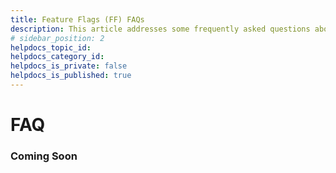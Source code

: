 ```yaml
---
title: Feature Flags (FF) FAQs
description: This article addresses some frequently asked questions about Harness Feature Flags (FF).
# sidebar_position: 2
helpdocs_topic_id: 
helpdocs_category_id: 
helpdocs_is_private: false
helpdocs_is_published: true
---
```


# FAQ


### Coming Soon